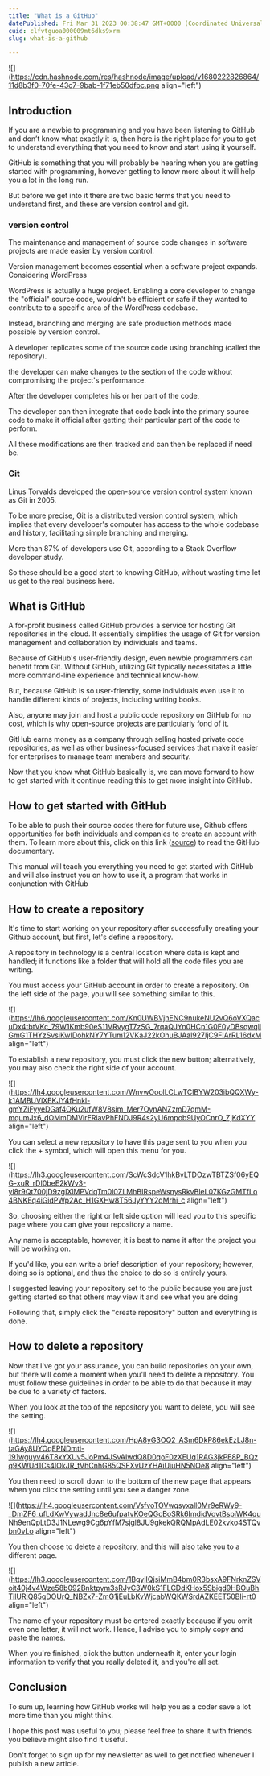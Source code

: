 ```yaml
---
title: "What is a GitHub"
datePublished: Fri Mar 31 2023 00:38:47 GMT+0000 (Coordinated Universal Time)
cuid: clfvtguoa000009mt6dks9xrm
slug: what-is-a-github

---
```


![](https://cdn.hashnode.com/res/hashnode/image/upload/v1680222826864/11d8b3f0-70fe-43c7-9bab-1f71eb50dfbc.png align="left")

## Introduction

If you are a newbie to programming and you have been listening to GitHub and don’t know what exactly it is, then here is the right place for you to get to understand everything that you need to know and start using it yourself.

GitHub is something that you will probably be hearing when you are getting started with programming, however getting to know more about it will help you a lot in the long run.

But before we get into it there are two basic terms that you need to understand first, and these are version control and git.

### **version control**

The maintenance and management of source code changes in software projects are made easier by version control.

Version management becomes essential when a software project expands. Considering WordPress

WordPress is actually a huge project. Enabling a core developer to change the "official" source code, wouldn't be efficient or safe if they wanted to contribute to a specific area of the WordPress codebase.

Instead, branching and merging are safe production methods made possible by version control.

A developer replicates some of the source code using branching (called the repository).

the developer can make changes to the section of the code without compromising the project's performance.

After the developer completes his or her part of the code,

The developer can then integrate that code back into the primary source code to make it official after getting their particular part of the code to perform.

All these modifications are then tracked and can then be replaced if need be.

### **Git**

Linus Torvalds developed the open-source version control system known as Git in 2005.

To be more precise, Git is a distributed version control system, which implies that every developer's computer has access to the whole codebase and history, facilitating simple branching and merging.

More than 87% of developers use Git, according to a Stack Overflow developer study.

So these should be a good start to knowing GitHub, without wasting time let us get to the real business here.

## What is GitHub

A for-profit business called GitHub provides a service for hosting Git repositories in the cloud. It essentially simplifies the usage of Git for version management and collaboration by individuals and teams.

Because of GitHub's user-friendly design, even newbie programmers can benefit from Git. Without GitHub, utilizing Git typically necessitates a little more command-line experience and technical know-how.

But, because GitHub is so user-friendly, some individuals even use it to handle different kinds of projects, including writing books.

Also, anyone may join and host a public code repository on GitHub for no cost, which is why open-source projects are particularly fond of it.

GitHub earns money as a company through selling hosted private code repositories, as well as other business-focused services that make it easier for enterprises to manage team members and security.

Now that you know what GitHub basically is, we can move forward to how to get started with it continue reading this to get more insight into GitHub.

## How to get started with GitHub

To be able to push their source codes there for future use, Github offers opportunities for both individuals and companies to create an account with them. To learn more about this, click on this link ([source](https://docs.github.com/en/get-started)) to read the GitHub documentary.

This manual will teach you everything you need to get started with GitHub and will also instruct you on how to use it, a program that works in conjunction with GitHub

## How to create a repository

It's time to start working on your repository after successfully creating your Github account, but first, let's define a repository.

A repository in technology is a central location where data is kept and handled; it functions like a folder that will hold all the code files you are writing.

You must access your GitHub account in order to create a repository. On the left side of the page, you will see something similar to this.

![](https://lh6.googleusercontent.com/Kn0UWBVjhENC9nukeNU2vQ6oVXQacuDx4tbtVKc_79W1Kmb90eS11VRvygT7zSG_7rqaQJYn0HCp1G0F0yDBsqwqllGmG1THYzSvsiKwIDohkNY7YTum12VKaJ22kOhuBJAal927IjC9FlArRL16dxM align="left")

To establish a new repository, you must click the new button; alternatively, you may also check the right side of your account.

![](https://lh4.googleusercontent.com/WnvwOoolLCLwTClBYW203ibQQXWy-k1AMBUViXEKJY4fHnkl-gmYZiFyyeDGaf4OKu2ufW8V8sim_Mer7OynANZzmD7qmM-mqumJx6_dOMmDMVirERiavPhFNDJ9R4s2yU6mpob9UyOCnrO_ZjKdXYY align="left")

You can select a new repository to have this page sent to you when you click the + symbol, which will open this menu for you.

![](https://lh3.googleusercontent.com/ScWcSdcV1hkBvLTDOzwTBTZSf06yEQG-xuR_rDI0beE2kWv3-yl8r9Qt700jD9zgIXlMPVdqTm0l0ZLMhBIRspeWsnysRkvBleL07KGzGMTfLo4BNKEq4iGidPWp2Ac_H1GXHw8T56JyYYY2dMrhi_c align="left")

So, choosing either the right or left side option will lead you to this specific page where you can give your repository a name.

Any name is acceptable, however, it is best to name it after the project you will be working on.

If you'd like, you can write a brief description of your repository; however, doing so is optional, and thus the choice to do so is entirely yours.

I suggested leaving your repository set to the public because you are just getting started so that others may view it and see what you are doing

Following that, simply click the "create repository" button and everything is done.

## How to delete a repository

Now that I've got your assurance, you can build repositories on your own, but there will come a moment when you'll need to delete a repository. You must follow these guidelines in order to be able to do that because it may be due to a variety of factors.

When you look at the top of the repository you want to delete, you will see the setting.

![](https://lh4.googleusercontent.com/HpA8yG3OQ2_ASm6DkP86ekEzLJ8n-taGAy8UYOqEPNDmti-191wguyv46T8xYXUv5JoPm4JSvAIwdQ8D0qoF0zXEUq1RAG3jkPE8P_BQzq9KWUd1Cs4IOkJR_tVhCnhG85QSFXvUzYHAiUiuHN5NOe8 align="left")

You then need to scroll down to the bottom of the new page that appears when you click the setting until you see a danger zone.

![](https://lh4.googleusercontent.com/VsfvoTOVwqsyxall0Mr9eRWy9-_DmZF6_ufLdXwVywadJnc8e6ufpatvKOeQGcBoSRk6ImdidVovtBspiWK4quNh9enQpLtD3J1NLewg9Cg6pYfM7sjgl8JU9gkekQRQMpAdLE02kvko4STQvbn0vLo align="left")

You then choose to delete a repository, and this will also take you to a different page.

![](https://lh3.googleusercontent.com/1BgyjIQjsiMmB4bm0R3bsxA9FNrknZSVoit40j4v4Wze58b092Bnktpym3sRJyC3W0kS1FLCDdKHox5Sbigd9HBOuBhTilURiQ85qDOUrQ_NBZx7-ZmG1jEuLbKvWjcabWQKWSrdAZKEET50Bli-rt0 align="left")

The name of your repository must be entered exactly because if you omit even one letter, it will not work. Hence, I advise you to simply copy and paste the names.

When you're finished, click the button underneath it, enter your login information to verify that you really deleted it, and you're all set.

## Conclusion

To sum up, learning how GitHub works will help you as a coder save a lot more time than you might think.

I hope this post was useful to you; please feel free to share it with friends you believe might also find it useful.

Don't forget to sign up for my newsletter as well to get notified whenever I publish a new article.